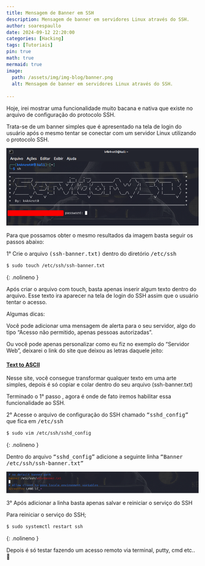 ```yaml
---
title: Mensagem de Banner em SSH 
description: Mensagem de banner em servidores Linux através do SSH.
author: soarespaullo
date: 2024-09-12 22:20:00
categories: [Hacking]
tags: [Tutoriais]
pin: true
math: true
mermaid: true
image:
  path: /assets/img/img-blog/banner.png
  alt: Mensagem de banner em servidores Linux através do SSH.

---
```


Hoje, irei mostrar uma funcionalidade muito bacana e nativa que existe no arquivo de configuração do protocolo SSH.

Trata-se de um banner simples que é apresentado na tela de login do usuário após o mesmo tentar se conectar com um servidor Linux utilizando o protocolo SSH.

![Desktop View](/assets/img/img-blog/web.png)

Para que possamos obter o mesmo resultados da imagem basta seguir os passos abaixo:

1° Crie o arquivo <kbd>(ssh-banner.txt)</kbd> dentro do diretório <kbd>/etc/ssh</bkd>

```bash
$ sudo touch /etc/ssh/ssh-banner.txt
```
{: .nolineno }

Após criar o arquivo com touch, basta apenas inserir algum texto dentro do arquivo. Esse texto ira aparecer na tela de login do SSH assim que o usuário tentar o acesso.

Algumas dicas:

Você pode adicionar uma mensagem de alerta para o seu servidor, algo do tipo “Acesso não permitido, apenas pessoas autorizadas”.

Ou você pode apenas personalizar como eu fiz no exemplo do “Servidor Web”, deixarei o link do site que deixou as letras daquele jeito:

#### [**Text to ASCII**](https://patorjk.com/software/taag/#p=display&f=Graffiti&t=Type%20Something%20)

Nesse site, você consegue transformar qualquer texto em uma arte simples, depois é só copiar e colar dentro do seu arquivo (ssh-banner.txt)

Terminado o 1° passo , agora é onde de fato iremos habilitar essa funcionalidade ao SSH.

2° Acesse o arquivo de configuração do SSH chamado <kbd>“sshd_config”</kbd> que fica em <kbd>/etc/ssh</kbd>

```bash
$ sudo vim /etc/ssh/sshd_config
```
{: .nolineno }

Dentro do arquivo <kbd>“sshd_config”</kbd> adicione a seguinte linha <kbd>“Banner /etc/ssh/ssh-banner.txt”</kbd>

![Desktop View](/assets/img/img-blog/ssh.png)

3° Após adicionar a linha basta apenas salvar e reiniciar o serviço do SSH

Para reiniciar o serviço do SSH;

```bash
$ sudo systemctl restart ssh
```
{: .nolineno }

Depois é só testar fazendo um acesso remoto via terminal, putty, cmd etc.. 🙂
